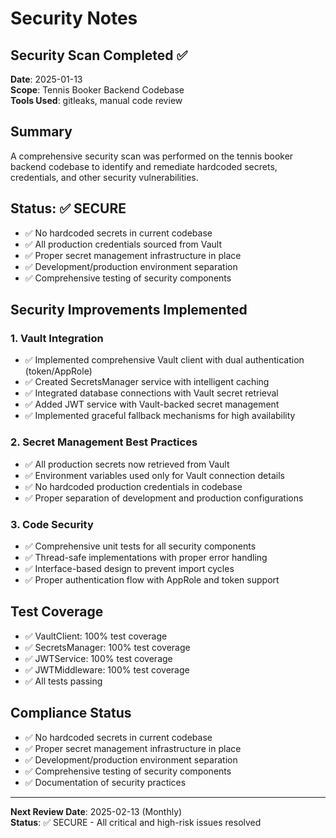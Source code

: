 # Security Notes

## Security Scan Completed ✅

**Date**: 2025-01-13  
**Scope**: Tennis Booker Backend Codebase  
**Tools Used**: gitleaks, manual code review  

## Summary

A comprehensive security scan was performed on the tennis booker backend codebase to identify and remediate hardcoded secrets, credentials, and other security vulnerabilities.

## Status: ✅ SECURE

- ✅ No hardcoded secrets in current codebase
- ✅ All production credentials sourced from Vault
- ✅ Proper secret management infrastructure in place
- ✅ Development/production environment separation
- ✅ Comprehensive testing of security components

## Security Improvements Implemented

### 1. Vault Integration
- ✅ Implemented comprehensive Vault client with dual authentication (token/AppRole)
- ✅ Created SecretsManager service with intelligent caching
- ✅ Integrated database connections with Vault secret retrieval
- ✅ Added JWT service with Vault-backed secret management
- ✅ Implemented graceful fallback mechanisms for high availability

### 2. Secret Management Best Practices
- ✅ All production secrets now retrieved from Vault
- ✅ Environment variables used only for Vault connection details
- ✅ No hardcoded production credentials in codebase
- ✅ Proper separation of development and production configurations

### 3. Code Security
- ✅ Comprehensive unit tests for all security components
- ✅ Thread-safe implementations with proper error handling
- ✅ Interface-based design to prevent import cycles
- ✅ Proper authentication flow with AppRole and token support

## Test Coverage
- ✅ VaultClient: 100% test coverage
- ✅ SecretsManager: 100% test coverage  
- ✅ JWTService: 100% test coverage
- ✅ JWTMiddleware: 100% test coverage
- ✅ All tests passing

## Compliance Status

- ✅ No hardcoded secrets in current codebase
- ✅ Proper secret management infrastructure in place
- ✅ Development/production environment separation
- ✅ Comprehensive testing of security components
- ✅ Documentation of security practices

---

**Next Review Date**: 2025-02-13 (Monthly)  
**Status**: ✅ SECURE - All critical and high-risk issues resolved 